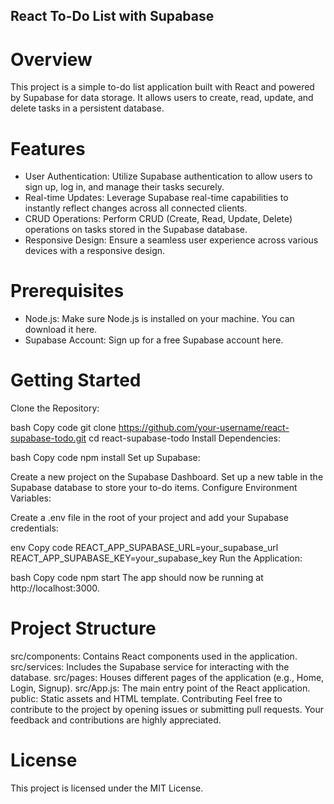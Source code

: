 ## React To-Do List with Supabase
# Overview
This project is a simple to-do list application built with React and powered by Supabase for data storage. It allows users to create, read, update, and delete tasks in a persistent database.

# Features
- User Authentication: Utilize Supabase authentication to allow users to sign up, log in, and manage their tasks securely.
- Real-time Updates: Leverage Supabase real-time capabilities to instantly reflect changes across all connected clients.
- CRUD Operations: Perform CRUD (Create, Read, Update, Delete) operations on tasks stored in the Supabase database.
- Responsive Design: Ensure a seamless user experience across various devices with a responsive design.

# Prerequisites
- Node.js: Make sure Node.js is installed on your machine. You can download it here.
- Supabase Account: Sign up for a free Supabase account here.


# Getting Started
Clone the Repository:

bash
Copy code
git clone https://github.com/your-username/react-supabase-todo.git
cd react-supabase-todo
Install Dependencies:

bash
Copy code
npm install
Set up Supabase:

Create a new project on the Supabase Dashboard.
Set up a new table in the Supabase database to store your to-do items.
Configure Environment Variables:

Create a .env file in the root of your project and add your Supabase credentials:

env
Copy code
REACT_APP_SUPABASE_URL=your_supabase_url
REACT_APP_SUPABASE_KEY=your_supabase_key
Run the Application:

bash
Copy code
npm start
The app should now be running at http://localhost:3000.

# Project Structure
src/components: Contains React components used in the application.
src/services: Includes the Supabase service for interacting with the database.
src/pages: Houses different pages of the application (e.g., Home, Login, Signup).
src/App.js: The main entry point of the React application.
public: Static assets and HTML template.
Contributing
Feel free to contribute to the project by opening issues or submitting pull requests. Your feedback and contributions are highly appreciated.

# License
This project is licensed under the MIT License.
